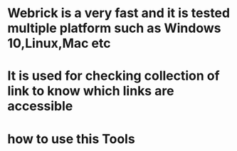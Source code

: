 # Webrick is a very fast and it is tested multiple platform such as Windows 10,Linux,Mac etc
# It is used for checking collection of link to know which links are accessible

# how to use this Tools
